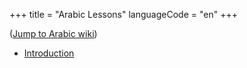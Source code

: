 +++
title = "Arabic Lessons"
languageCode = "en"
+++

([Jump to Arabic wiki](/ar/%D8%A7%D9%84%D8%AF%D8%B1%D9%88%D8%B3))

  - [Introduction](/ar/%D9%85%D9%82%D8%AF%D9%85%D8%A9)

